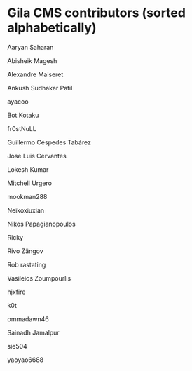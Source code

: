 # Gila CMS contributors (sorted alphabetically)


Aaryan Saharan

Abisheik Magesh

Alexandre Maiseret

Ankush Sudhakar Patil

ayacoo

Bot Kotaku

fr0stNuLL

Guillermo Céspedes Tabárez

Jose Luis Cervantes

Lokesh Kumar

Mitchell Urgero

mookman288

Neikoxiuxian

Nikos Papagianopoulos

Ricky

Rivo Zängov

Rob rastating

Vasileios Zoumpourlis

hjxfire

k0t

ommadawn46

Sainadh Jamalpur

sie504

yaoyao6688
